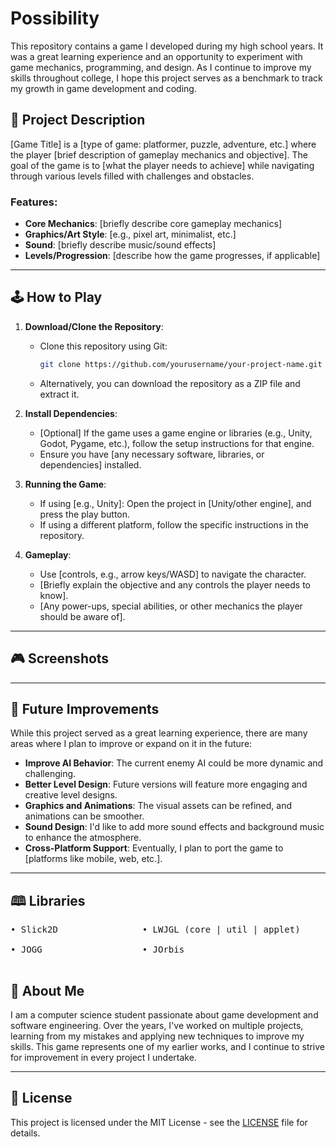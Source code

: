 # Possibility

This repository contains a game I developed during my high school years. It was a great learning experience and an opportunity to experiment with game mechanics, programming, and design. As I continue to improve my skills throughout college, I hope this project serves as a benchmark to track my growth in game development and coding.

## 📜 Project Description

[Game Title] is a [type of game: platformer, puzzle, adventure, etc.] where the player [brief description of gameplay mechanics and objective]. The goal of the game is to [what the player needs to achieve] while navigating through various levels filled with challenges and obstacles.

### Features:
- **Core Mechanics**: [briefly describe core gameplay mechanics]
- **Graphics/Art Style**: [e.g., pixel art, minimalist, etc.]
- **Sound**: [briefly describe music/sound effects]
- **Levels/Progression**: [describe how the game progresses, if applicable]

---

## 🕹️ How to Play

1. **Download/Clone the Repository**:
    - Clone this repository using Git:
      ```bash
      git clone https://github.com/yourusername/your-project-name.git
      ```
    - Alternatively, you can download the repository as a ZIP file and extract it.

2. **Install Dependencies**:
    - [Optional] If the game uses a game engine or libraries (e.g., Unity, Godot, Pygame, etc.), follow the setup instructions for that engine.
    - Ensure you have [any necessary software, libraries, or dependencies] installed.

3. **Running the Game**:
    - If using [e.g., Unity]: Open the project in [Unity/other engine], and press the play button.
    - If using a different platform, follow the specific instructions in the repository.

4. **Gameplay**:
    - Use [controls, e.g., arrow keys/WASD] to navigate the character.
    - [Briefly explain the objective and any controls the player needs to know].
    - [Any power-ups, special abilities, or other mechanics the player should be aware of].

---

## 🎮 Screenshots

---

## 🚀 Future Improvements

While this project served as a great learning experience, there are many areas where I plan to improve or expand on it in the future:

- **Improve AI Behavior**: The current enemy AI could be more dynamic and challenging.
- **Better Level Design**: Future versions will feature more engaging and creative level designs.
- **Graphics and Animations**: The visual assets can be refined, and animations can be smoother.
- **Sound Design**: I'd like to add more sound effects and background music to enhance the atmosphere.
- **Cross-Platform Support**: Eventually, I plan to port the game to [platforms like mobile, web, etc.].

---

## 🕮 Libraries 
<pre
    <b>
• Slick2D                • LWJGL (core | util | applet)                • IBXM                • JInput                • JNLP   
        
• JOGG                   • JOrbis                                      • TinyLinePP          • DirectInput           • OpenAL
    </b>
</pre>


## 🤖 About Me

I am a computer science student passionate about game development and software engineering. Over the years, I've worked on multiple projects, learning from my mistakes and applying new techniques to improve my skills. This game represents one of my earlier works, and I continue to strive for improvement in every project I undertake.

---

## 📄 License

This project is licensed under the MIT License - see the [LICENSE](./LICENSE) file for details.

